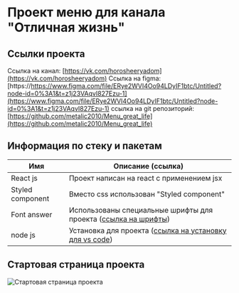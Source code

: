 # Проект меню для канала "Отличная жизнь"
## Ссылки проекта
Ссылка на канал: [https://vk.com/horosheeryadom](https://vk.com/horosheeryadom)
Ссылка на figma: [https://https://www.figma.com/file/ERye2WVI4Oo94LDyIF1btc/Untitled?node-id=0%3A1&t=z1j23VAqvI827Ezu-1](https://www.figma.com/file/ERye2WVI4Oo94LDyIF1btc/Untitled?node-id=0%3A1&t=z1j23VAqvI827Ezu-1)
ссылка на git репозиторий: [https://github.com/metalic2010/Menu_great_life](https://github.com/metalic2010/Menu_great_life)

## Информация по стеку и пакетам
| Имя | Описание (ссылка) |
| ------ | ------ |
| React js | Проект написан на react с применением jsx |
| Styled component | Вместо css использован "Styled component" |
| Font answer | Использованы специальные шрифты для проекта ([ссылка на шрифты](https://astronautweb.co/snippet/font-awesome/)) |
| node js | Установка для проекта ([ссылка на установку для vs code](https://code.visualstudio.com/docs/nodejs/reactjs-tutorial)) |

## Стартовая страница проекта
![Стартовая страница проекта](https://github.com/metalic2010/Menu_great_life/raw/main/image_main_page.png)